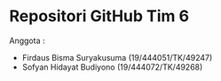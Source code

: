 # Repositori GitHub Tim 6
Anggota :
* Firdaus Bisma Suryakusuma (19/444051/TK/49247)
* Sofyan Hidayat Budiyono (19/444072/TK/49268)

